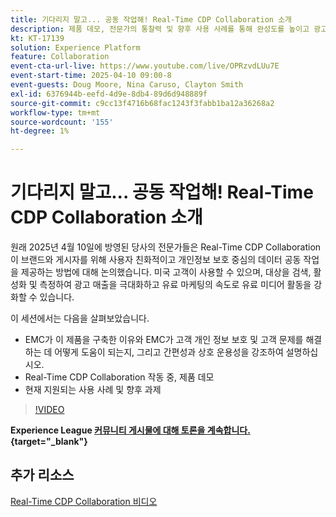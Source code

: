 ```yaml
---
title: 기다리지 말고... 공동 작업해! Real-Time CDP Collaboration 소개
description: 제품 데모, 전문가의 통찰력 및 향후 사용 사례를 통해 완성도를 높이고 광고 매출을 극대화하며 유료 미디어 활동을 간소화하기 위해 브랜드 및 게시자를 위한 개인 정보 보호 중심 데이터 솔루션을 제공하는 Real-Time CDP Collaboration을 살펴보십시오.
kt: KT-17139
solution: Experience Platform
feature: Collaboration
event-cta-url-live: https://www.youtube.com/live/OPRzvdLUu7E
event-start-time: 2025-04-10 09:00-8
event-guests: Doug Moore, Nina Caruso, Clayton Smith
exl-id: 6376944b-eefd-4d9e-8db4-89d6d948889f
source-git-commit: c9cc13f4716b68fac1243f3fabb1ba12a36268a2
workflow-type: tm+mt
source-wordcount: '155'
ht-degree: 1%

---
```


# 기다리지 말고... 공동 작업해! Real-Time CDP Collaboration 소개

원래 2025년 4월 10일에 방영된 당사의 전문가들은 Real-Time CDP Collaboration이 브랜드와 게시자를 위해 사용자 친화적이고 개인정보 보호 중심의 데이터 공동 작업을 제공하는 방법에 대해 논의했습니다. 미국 고객이 사용할 수 있으며, 대상을 검색, 활성화 및 측정하여 광고 매출을 극대화하고 유료 마케팅의 속도로 유료 미디어 활동을 강화할 수 있습니다.

이 세션에서는 다음을 살펴보았습니다.

* EMC가 이 제품을 구축한 이유와 EMC가 고객 개인 정보 보호 및 고객 문제를 해결하는 데 어떻게 도움이 되는지, 그리고 간편성과 상호 운용성을 강조하여 설명하십시오.
* Real-Time CDP Collaboration 작동 중, 제품 데모
* 현재 지원되는 사용 사례 및 향후 과제

>[!VIDEO](https://video.tv.adobe.com/v/3457557/?quality=12&learn=on)

**Experience League [커뮤니티 게시물에 대해 토론을 계속합니다.](https://experienceleaguecommunities.adobe.com/t5/real-time-customer-data-platform/experience-le[...]live-post-session-discussion-don-t-wait/td-p/748173){target="_blank"}**

## 추가 리소스

[Real-Time CDP Collaboration 비디오](https://experienceleague.adobe.com/ko/docs/platform-learn/tutorials/collaboration/real-time-cdp-collaboration-overview)
